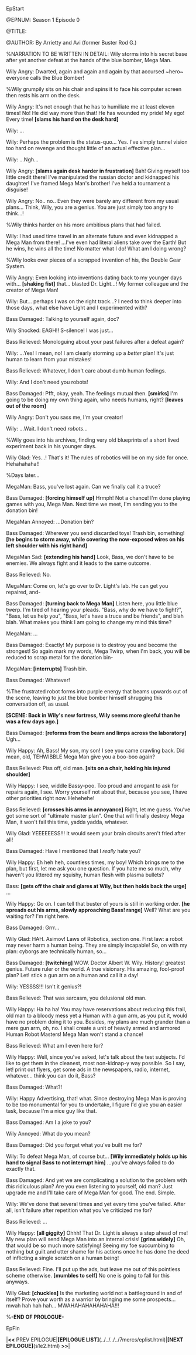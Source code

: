 EpStart

<!-- Epilogue Info -->

@EPNUM: Season 1 Episode 0

@TITLE: 

@AUTHOR: By Arrietty and Avi (former Buster Rod G.)

%NARRATION TO BE WRITTEN IN DETAIL: Wily storms into his secret base after yet another defeat at the hands of the blue bomber, Mega Man.

Wily Angry: Dwarted, again and again and again by that accursed ~hero~ everyone calls the Blue Bomber!

%Wily grumpily sits on his chair and spins it to face his computer screen then rests his arm on the desk.

Wily Angry: It's not enough that he has to humiliate me at least eleven times! No! He did way more than that! He has wounded my pride! My ego! Every time! **[slams his hand on the desk hard]**

Wily: ...

Wily: Perhaps the problem is the status-quo... Yes. I've simply tunnel vision too hard on revenge and thought little of an actual effective plan...

Wily: ...Ngh...

Wily Angry: **[slams again desk harder in frustration]** Bah! Giving myself too little credit there! I've manipulated the russian doctor and kidnapped his daughter! I've framed Mega Man's brother! I've held a tournament a disguise!

Wily Angry: No.. no.. Even they were barely any different from my usual plans... Think, Wily, you are a genius. You are just simply too angry to think...!

%Wily thinks harder on his more ambitious plans that had failed.

Wily: I had used time travel in an alternate future and even kidnapped a Mega Man from there! ...I've even had literal aliens take over the Earth! But he wins, he wins all the time! No matter what I do! What am I doing wrong?

%Wily looks over pieces of a scrapped invention of his, the Double Gear System.

Wily Angry: Even looking into inventions dating back to my younger days with... **[shaking fist]** that... blasted Dr. Light...! My former colleague and the creator of Mega Man!

Wily: But... perhaps I was on the right track...? I need to think deeper into those days, what else have Light and I experimented with?

Bass Damaged: Talking to yourself again, doc?

Wily Shocked: EAGH!! S-silence! I was just...

Bass Relieved: Monologuing about your past failures after a defeat again?

Wily: ...Yes! I mean, no! I am clearly storming up a *better* plan! It's just human to learn from your mistakes!

Bass Relieved: Whatever, I don't care about dumb human feelings.

Wily: And I don't need you robots!

Bass Damaged: Pfft, okay, yeah. The feelings mutual then. **[smirks]** I'm going to be doing my own thing again, who needs humans, right? **[leaves out of the room]**

Wily Angry: Don't you sass me, I'm your creator!

Wily: ...Wait. I don't need *robots*...

%Wily goes into his archives, finding very old blueprints of a short lived experiment back in his younger days.

Wily Glad: Yes...! That's it! The rules of robotics will be on my side for once. Hehahahaha!!

<!-- Old Epilogue -->

%Days later...

MegaMan: Bass, you've lost again. Can we finally call it a truce?

Bass Damaged: **[forcing himself up]** Hrmph! Not a chance! I'm done playing games with you, Mega Man. Next time we meet, I'm sending you to the donation bin!

MegaMan Annoyed: ...Donation bin?

Bass Damaged: Wherever you send discarded toys! Trash bin, something! **[he begins to storm away, while covering the now-exposed wires on his left shoulder with his right hand]**

MegaMan Sad: **[extending his hand]** Look, Bass, we don't have to be enemies. We always fight and it leads to the same outcome.

Bass Relieved: No.

MegaMan: Come on, let's go over to Dr. Light's lab. He can get you repaired, and-

Bass Damaged: **[turning back to Mega Man]** Listen here, you little blue twerp. I'm tired of hearing your pleads. "Bass, why do we have to fight?", "Bass, let us help you", "Bass, let's have a truce and be friends", and blah blah. What makes you think I am going to change my mind this time?

MegaMan: ...

Bass Damaged: Exactly! My purpose is to destroy you and become the strongest! So again mark my words, Mega Twirp, when I'm back, you will be reduced to scrap metal for the donation bin-

MegaMan: **[interrupts]** Trash bin.

Bass Damaged: Whatever!

%The frustrated robot forms into purple energy that beams upwards out of the scene, leaving to just the blue bomber himself shrugging this conversation off, as usual.

**[SCENE: Back in Wily's new fortress, Wily seems more gleeful than he was a few days ago.]**

Bass Damaged: **[reforms from the beam and limps across the laboratory]** Ugh...

Wily Happy: Ah, Bass! My son, my son! I see you came crawling back. Did mean, old, TEHWIBBLE Mega Man give you a boo-boo again?

Bass Relieved: Piss off, old man. **[sits on a chair, holding his injured shoulder]**

Wily Happy: I see, widdle Bassy-poo. Too proud and arrogant to ask for repairs again, I see. Worry yourself not about that, because you see, I have other priorities right now. Hehehehe!

Bass Relieved: **[crosses his arms in annoyance]** Right, let me guess. You've got some sort of "ultimate master plan". One that will finally destroy Mega Man, it won't fail this time, yadda yadda, whatever.

Wily Glad: YEEEEEESS!!! It would seem your brain circuits aren't fried after all!

Bass Damaged: Have I mentioned that I *really* hate you?

Wily Happy: Eh heh heh, countless times, my boy! Which brings me to the plan, but first, let me ask you one question. If you hate me so much, why haven't you littered my squishy, human flesh with plasma bullets?

Bass: **[gets off the chair and glares at Wily, but then holds back the urge]** ...

Wily Happy: Go on. I can tell that buster of yours is still in working order. **[he spreads out his arms, slowly approaching Bass! range]** Well? What are you waiting for? I'm right here.

Bass Damaged: Grrr...

Wily Glad: HAH. Asimov! Laws of Robotics, section one. First law: a robot may never harm a human being. They are simply incapable! So, on with my plan: cyborgs are technically human, so...

Bass Damaged: **[twitching]** WOW. Doctor Albert W. Wily. History! greatest genius. Future ruler or the world. A true visionary. His amazing, fool-proof plan? Let! stick a gun arm on a human and call it a day!

Wily: YESSSS!!! Isn't it genius?!

Bass Relieved: That was sarcasm, you delusional old man.

Wily Happy: Ha ha ha! You may have reservations about reducing this frail, old man to a bloody mess yet a Human with a gun arm, as you put it, would have no problem doing it to you. Besides, my plans are much grander than a mere gun arm, oh, no. I shall create a unit of heavily armed and armored Human Robot Masters! Mega Man won't stand a chance!

Bass Relieved: What am I even here for?

Wily Happy: Well, since you've asked, let's talk about the test subjects. I'd like to get them in the cleanest, most non-kidnap-y way possible. So I say, let! print out flyers, get some ads in the newspapers, radio, internet, whatever... think you can do it, Bass?

Bass Damaged: What?!

Wily: Happy Advertising, that! what. Since destroying Mega Man is proving to be too monumental for you to undertake, I figure I'd give you an easier task, because I'm a nice guy like that.

Bass Damaged: Am I a joke to you?

Wily Annoyed: What do you mean?

Bass Damaged: Did you forget what you've built me for?

Wily: To defeat Mega Man, of course but... **[Wily immediately holds up his hand to signal Bass to not interrupt him]** ...you've always failed to do exactly that.

Bass Damaged: And yet we are complicating a solution to the problem with *this* ridiculous plan? Are you even listening to yourself, old man? Just upgrade me and I'll take care of Mega Man for good. The end. Simple.

Wily: We've done that several times and yet every time you've failed. After all, isn't failure after repetition what you've criticized me for?

Bass Relieved: ...

Wily Happy: **[all giggity]** Ohhh! That Dr. Light is always a step ahead of me! My new plan will send Mega Man into an internal crisis! **[grins widely]** Oh, that would be so much more satisfying! Seeing my foe succumbing to nothing but guilt and utter shame for his actions once he has done the deed of inflicting a single scratch on a human being!

Bass Relieved: Fine. I'll put up the ads, but leave me out of this pointless scheme otherwise. **[mumbles to self]** No one is going to fall for this anyways.

Wily Glad: **[chuckles]** Is the marketing world not a battleground in and of itself? Prove your worth as a warrior by bringing me some prospects... mwah hah hah hah... MWAHAHAHAHAHAHA!!!

%**-END OF PROLOGUE-**

EpFin

|**<<** PREV EPILOGUE|**[EPILOGUE LIST]**(../../../../7mercs/eplist.html)|**[NEXT EPILOGUE]**(s1e2.html) **>>**|

<script src="{{ '/assets/js/EpFormatter.js' | relative_url }}"></script>